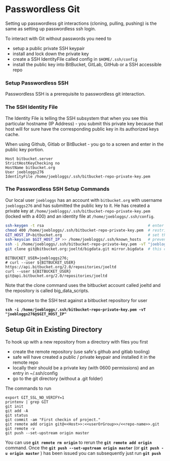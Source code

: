 # Passwordless Git

Setting up passwordless git interactions (cloning, pulling, pushing) is the same as setting up passwordless ssh login.

To interact with Git without passwords you need to

- setup a public private SSH keypair
- install and lock down the private key
- create a SSH IdentityFile called config in `$HOME/.ssh/config`
- install the public key into BitBucket, GitLab, GitHub or a SSH accessible repo

### Setup Passwordless SSH

Passwordless SSH is a prerequisite to passwordless git interaction.

### The SSH Identity File

The Identity File is telling the SSH subsystem that when you see this particular hostname (IP Address) - you submit this private key because that host will for sure have the corresponding public key in its authorized keys cache.

When using Github, Gitlab or BitBucket - you go to a screen and enter in the public key portion.

```
Host bitbucket.server
StrictHostKeyChecking no
HostName bitbucket.org
User joebloggs276
IdentityFile /home/joebloggs/.ssh/bitbucket-repo-private-key.pem
```

### The Passwordless SSH Setup Commands

Our local user `joebloggs` has an account with `bitbucket.org` with username `joebloggs276` and has submitted the public key to it. He has created a private key at `/home/joebloggs/.ssh/bitbucket-repo-private-key.pem` (locked with a 400) and an identity file at `/home/joebloggs/.ssh/config`.

``` bash
ssh-keygen -t rsa                                              # enter /home/joebloggs/.ssh/bitbucket-repo-private-key.pem
chmod 400 /home/joebloggs/.ssh/bitbucket-repo-private-key.pem  # restrict to user read-only permissions
GIT_HOST_IP=bitbucket.org                                      # set the hostname as bitbucket.org
ssh-keyscan $GIT_HOST_IP >> /home/joebloggs/.ssh/known_hosts   # prevents a authenticity of host cant be established prompt
ssh -i /home/joebloggs/.ssh/bitbucket-repo-private-key.pem -vT "joebloggs276@$GIT_HOST_IP" # test that all will be okay
git clone git@bitbucket.org:joeltd/bigdata.git mirror.bigdata  # this clone against bigdata account and repo is bigdata
```

```
BITBUCKET_USER=joebloggs276;
# curl --user ${BITBUCKET_USER} https://api.bitbucket.org/2.0/repositories/joeltd
curl --user ${BITBUCKET_USER} git@api.bitbucket.org/2.0/repositories/joeltd
```

Note that the clone command uses the bitbucket account called joeltd and the repository is called big_data_scripts.

The response to the SSH test against a bitbucket repository for user

**`ssh -i /home/joebloggs/.ssh/bitbucket-repo-private-key.pem -vT "joebloggs276@$GIT_HOST_IP"`**

## Setup Git in Existing Directory

To hook up with a new repository from a directory with files you first

- create the remote repository (use safe's github and gitlab tooling)
- safe will have created a public / private keypair and installed it in the remote repo
- locally their should be a private key (with 0600 permissions) and an entry in ~/.ssh/config
- go to the git directory (without a .git folder)

The commands to run

```
export GIT_SSL_NO_VERIFY=1
printenv | grep GIT
git init
git add -A
git status
git commit -am "First checkin of project."
git remote add origin git@<<Host>>:<<userOrGroup>>/<<repo-name>>.git
git remote -v
git push --set-upstream origin master
```

You can use **`git remote rm origin`** to rerun the **`git remote add origin`** command.
Once the **`git push --set-upstream origin master`** (or **`git push -u origin master`** ) has been issued you can subsequently just run **`git push`**

